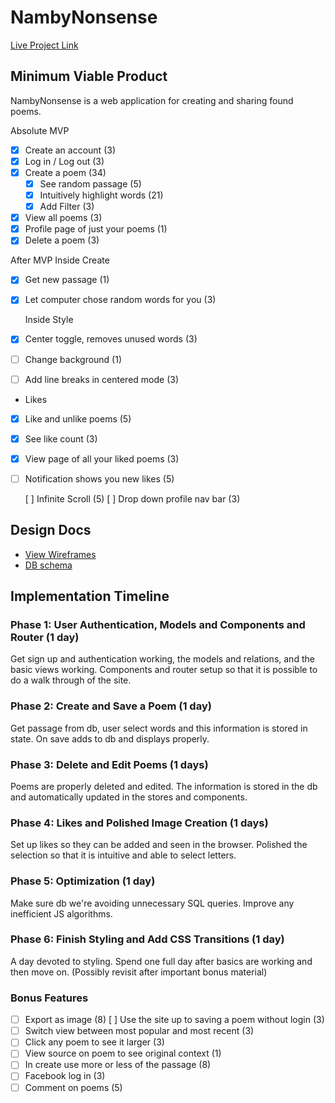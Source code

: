 # NambyNonsense


[Live Project Link][heroku]

[heroku]: https://nambynonsense.herokuapp.com/

## Minimum Viable Product

NambyNonsense is a web application for creating and sharing found poems.

<!-- This is a Markdown checklist. Use it to keep track of your progress! -->
Absolute MVP
- [x] Create an account (3)
- [x] Log in / Log out (3)
- [x] Create a poem (34)
  - [x] See random passage (5)
  - [x] Intuitively highlight words (21)
  - [x] Add Filter (3)
- [x] View all poems (3)
- [x] Profile page of just your poems (1)
- [x] Delete a poem (3)

After MVP
  Inside Create
- [x] Get new passage (1)
- [x] Let computer chose random words for you (3)

  Inside Style
- [x] Center toggle, removes unused words (3)
- [ ] Change background (1)
- [ ] Add line breaks in centered mode (3)

- Likes
-   [x] Like and unlike poems (5)
-   [x] See like count (3)
-   [x] View page of all your liked poems (3)
-   [ ] Notification shows you new likes (5)

  [ ] Infinite Scroll (5)
  [ ] Drop down profile nav bar (3)


## Design Docs
* [View Wireframes][view]
* [DB schema][schema]

[view]: ./docs/views.md
[schema]: ./docs/schema.md

## Implementation Timeline

### Phase 1: User Authentication, Models and Components and Router (1 day)
Get sign up and authentication working, the models and relations, and the basic views working. Components and router setup so that it is possible to do a walk through of the site.

### Phase 2: Create and Save a Poem (1 day)
Get passage from db, user select words and this information is stored in state. On save adds to db and displays properly.

### Phase 3: Delete and Edit Poems (1 days)
Poems are properly deleted and edited. The information is stored in the db and automatically updated in the stores and components.

### Phase 4: Likes and Polished Image Creation (1 days)
Set up likes so they can be added and seen in the browser. Polished the selection so that it is intuitive and able to select letters.

### Phase 5: Optimization (1 day)
Make sure db we're avoiding unnecessary SQL queries. Improve any inefficient JS algorithms.

### Phase 6: Finish Styling and Add CSS Transitions (1 day)
A day devoted to styling. Spend one full day after basics are working and then move on. (Possibly revisit after important bonus material)


### Bonus Features
- [ ] Export as image (8)
  [ ] Use the site up to saving a poem without login (3)
- [ ] Switch view between most popular and most recent (3)
- [ ] Click any poem to see it larger (3)
- [ ] View source on poem to see original context (1)
- [ ] In create use more or less of the passage (8)
- [ ] Facebook log in (3)
- [ ] Comment on poems (5)
